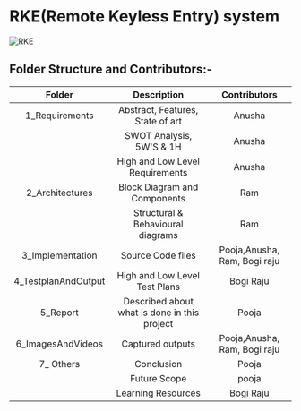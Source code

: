 
# RKE(Remote Keyless Entry) system
![RKE](https://user-images.githubusercontent.com/47153476/157935178-463c0a4b-5b00-44fe-b8a3-c86221eb3e5d.PNG)
## Folder Structure and Contributors:-
   | Folder | Description | Contributors |
   |:---:|:---:|:---:|
   | 1_Requirements | Abstract, Features, State of art | Anusha|
   |                | SWOT Analysis, 5W'S & 1H | Anusha |
   |                | High and Low Level Requirements |Anusha |
   | 2_Architectures | Block Diagram and Components | Ram |
   |                 | Structural & Behavioural diagrams | Ram |
   | 3_Implementation | Source Code files | Pooja,Anusha, Ram, Bogi raju |
   | 4_TestplanAndOutput | High and Low Level Test Plans |Bogi Raju |
   | 5_Report | Described about what is done in this project | Pooja |
   | 6_ImagesAndVideos | Captured outputs | Pooja,Anusha, Ram, Bogi raju |
   | 7_ Others                | Conclusion |Pooja|
   |                          | Future Scope |pooja |
   |                          | Learning Resources | Bogi Raju |



